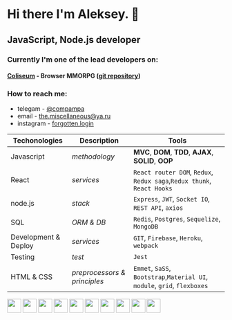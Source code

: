 # Hi there I'm Aleksey. 👋

<!--
**compampa/compampa** is a ✨ _special_ ✨ repository because its `README.md` (this file) appears on your GitHub profile.

Here are some ideas to get you started:

- 🔭 I’m currently working on ...
- 🌱 I’m currently learning ...
- 👯 I’m looking to collaborate on ...
- 🤔 I’m looking for help with ...
- 💬 Ask me about ...
- 📫 How to reach me: ...
- 😄 Pronouns: ...
- ⚡ Fun fact: ...
-->
## JavaScript, Node.js developer 

### Currently I'm one of the lead developers on:
#### [Coliseum](https://dbforgame.herokuapp.com) - Browser MMORPG ([git repository](https://github.com/d4rsen/Coliseum))
### How to reach me: 

 - telegam - [@compampa](https://t.me/compampa) 
 - email - the.miscellaneous@ya.ru
 - instagram - [forgotten.login](https://instagram.com/forgotten.login)

Techonologies | Description | Tools
--- | --- | ---
Javascript | *methodology* | **MVC**, **DOM**, **TDD**, **AJAX**, **SOLID**, **OOP**
React | *services* | `React router DOM`, `Redux`, `Redux saga`,`Redux thunk`, `React Hooks`
node.js | *stack* | `Express`, `JWT`, `Socket IO`, `REST API`, `axios`
SQL | *ORM & DB* | `Redis`, `Postgres`, `Sequelize`, `MongoDB`
Development & Deploy | *services* | `GIT`, `Firebase`, `Heroku`, `webpack`
Testing | *test* | `Jest`
HTML & CSS | *preprocessors & principles* | `Emmet`, `SaSS`, `Bootstrap`,`Material UI`, `module`, `grid`, `flexboxes`

<img height="32" width="32" src="https://cdn.jsdelivr.net/npm/simple-icons@v6/icons/createreactapp.svg"/> <img height="32" width="32" src="https://cdn.jsdelivr.net/npm/simple-icons@v6/icons/javascript.svg" />
<img height="32" width="32" src="https://cdn.jsdelivr.net/npm/simple-icons@v6/icons/html5.svg" />
<img height="32" width="32" src="https://cdn.jsdelivr.net/npm/simple-icons@v6/icons/css3.svg" />
<img height="32" width="32" src="https://cdn.jsdelivr.net/npm/simple-icons@v6/icons/nodedotjs.svg" />
<img height="32" width="32" src="https://cdn.jsdelivr.net/npm/simple-icons@v6/icons/express.svg" />
<img height="32" width="32" src="https://cdn.jsdelivr.net/npm/simple-icons@v6/icons/postgresql.svg" />
<img height="32" width="32" src="https://cdn.jsdelivr.net/npm/simple-icons@v6/icons/redux.svg" />
<img height="32" width="32" src="https://cdn.jsdelivr.net/npm/simple-icons@v6/icons/reduxsaga.svg" />
<img height="32" width="32" src="https://cdn.jsdelivr.net/npm/simple-icons@v6/icons/heroku.svg" />
